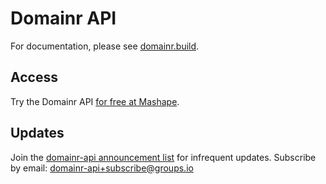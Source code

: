 # Domainr API

For documentation, please see [domainr.build](http://domainr.build).

## Access

Try the Domainr API [for free at Mashape](https://www.mashape.com/nbio/domainr).

## Updates

Join the [domainr-api announcement list](https://groups.io/org/groupsio/domainr-api) for infrequent updates. Subscribe by email: [domainr-api+subscribe@groups.io](mailto:domainr-api+subscribe@groups.io)
